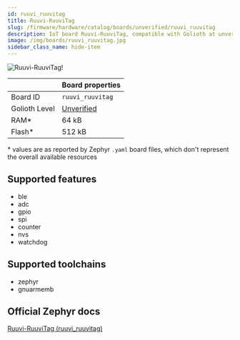 ```yaml
---
id: ruuvi_ruuvitag
title: Ruuvi-RuuviTag
slug: /firmware/hardware/catalog/boards/unverified/ruuvi_ruuvitag
description: IoT board Ruuvi-RuuviTag, compatible with Golioth at unverified level.
image: /img/boards/ruuvi_ruuvitag.jpg
sidebar_class_name: hide-item
---
```


[//]: # (This is an auto-generated file, do not edit! Changes to it will be lost upon re-generation)

![Ruuvi-RuuviTag!](/img/boards/ruuvi_ruuvitag.jpg "Ruuvi-RuuviTag")

|                | Board properties     |
| -------------  | -------------------- |
| Board ID       | `ruuvi_ruuvitag` |
| Golioth Level  | [Unverified](/firmware/hardware#unverified-boards) |
| RAM*           | 64 kB |
| Flash*         | 512 kB |

\* values are as reported by Zephyr `.yaml` board files, which don't represent the overall available resources



## Supported features

* ble
* adc
* gpio
* spi
* counter
* nvs
* watchdog

## Supported toolchains

* zephyr
* gnuarmemb

## Official Zephyr docs

[Ruuvi-RuuviTag (ruuvi_ruuvitag)](https://docs.zephyrproject.org/latest/boards/ruuvi/ruuvitag/doc/index.html)
